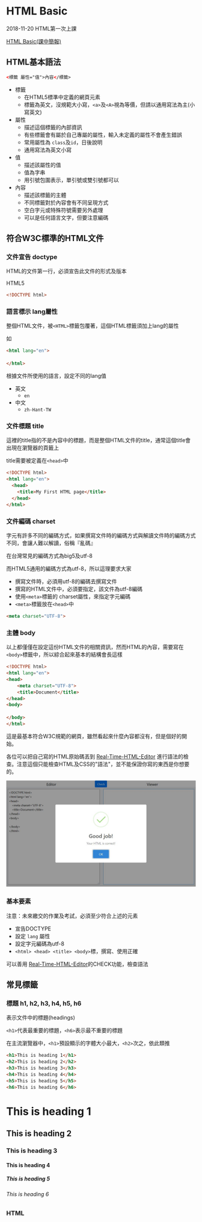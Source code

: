 # HTML Basic

2018-11-20 HTML第一次上課

[HTML Basic(課中簡報)](https://hackmd.io/p/BJh5ZWVoW#/)

## HTML基本語法

```html
<標籤 屬性="值">內容</標籤>
```

- 標籤
    - 在HTML5標準中定義的網頁元素
    - 標籤為英文，沒規範大小寫，```<a>```及```<A>```視為等價，但請以通用寫法為主(小寫英文)
- 屬性
    - 描述這個標籤的內部資訊
    - 有些標籤會有屬於自己專屬的屬性，輸入未定義的屬性不會產生錯誤
    - 常用屬性為 ```class```及```id```，日後說明
    - 通用寫法為英文小寫
- 值
    - 描述該屬性的值
    - 值為字串
    - 用引號包圍表示，單引號或雙引號都可以
- 內容
    - 描述該標籤的主體
    - 不同標籤對於內容會有不同呈現方式
    - 空白字元或特殊符號需要另外處理
    - 可以是任何語言文字，但要注意編碼

## 符合W3C標準的HTML文件

### 文件宣告 doctype

HTML的文件第一行，必須宣告此文件的形式及版本

HTML5

```html
<!DOCTYPE html>
```

### 語言標示 lang屬性

整個HTML文件，被```<HTML>```標籤包覆著，這個HTML標籤須加上lang的屬性

如
```html
<html lang="en">

</html>
```

根據文件所使用的語言，設定不同的lang值

- 英文 
    - ```en```
- 中文
    - ```zh-Hant-TW```

### 文件標題 title

這裡的title指的不是內容中的標題，而是整個HTML文件的title，通常這個title會出現在瀏覽器的頁籤上

title需要被定義在```<head>```中

```html
<!DOCTYPE html>
<html lang="en">
  <head>
    <title>My First HTML page</title>
  </head>
</html>
```

### 文件編碼 charset

字元有許多不同的編碼方式，如果撰寫文件時的編碼方式與解讀文件時的編碼方式不同，會讓人難以解讀，俗稱『亂碼』

在台灣常見的編碼方式為big5及utf-8

而HTML5通用的編碼方式為utf-8，所以這理要求大家

- 撰寫文件時，必須用utf-8的編碼去撰寫文件
- 撰寫的HTML文件中，必須要指定，該文件為utf-8編碼
- 使用```<meta>```標籤的 charset屬性，來指定字元編碼
- ```<meta>```標籤放在```<head>```中

```html
<meta charset="UTF-8">
```

### 主體 body

以上都僅僅在設定這份HTML文件的相關資訊，然而HTML的內容，需要寫在```<body>```標籤中，所以綜合起來基本的結構會長這樣

```html
<!DOCTYPE html>
<html lang="en">
<head>
    <meta charset="UTF-8">
    <title>Document</title>
</head>
<body>
    
</body>
</html>
```

這是最基本符合W3C規範的網頁，雖然看起來什麼內容都沒有，但是個好的開始。

各位可以把自己寫的HTML原始碼丟到 [Real-Time-HTML-Editor](https://yubintw.github.io/Real-Time-HTML-Editor/) 進行語法的檢查。注意這個只能檢查HTML及CSS的"語法"，並不能保證你寫的東西是你想要的。

![](img/check_basic_html.jpg)

### 基本要素

注意：未來繳交的作業及考試，必須至少符合上述的元素

- 宣告DOCTYPE
- 設定 ```lang``` 屬性
- 設定字元編碼為utf-8
- ```<html> <head> <title> <body>```標，撰寫、使用正確

可以善用 [Real-Time-HTML-Editor](https://yubintw.github.io/Real-Time-HTML-Editor/)的CHECK功能，檢查語法

## 常見標籤

### 標題 h1, h2, h3, h4, h5, h6

表示文件中的標題(headings)

```<h1>```代表最重要的標題，```<h6>```表示最不重要的標題

在主流瀏覽器中，```<h1>```預設顯示的字體大小最大，```<h2>```次之，依此類推

```html
<h1>This is heading 1</h1>
<h2>This is heading 2</h2>
<h3>This is heading 3</h3>
<h4>This is heading 4</h4>
<h5>This is heading 5</h5>
<h6>This is heading 6</h6> 
```

<h1>This is heading 1</h1>
<h2>This is heading 2</h2>
<h3>This is heading 3</h3>
<h4>This is heading 4</h4>
<h5>This is heading 5</h5>
<h6>This is heading 6</h6> 

### HTML